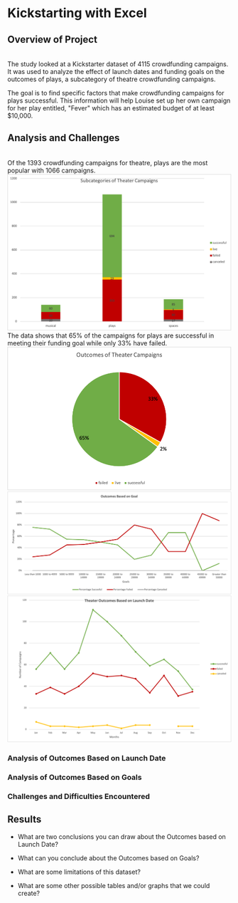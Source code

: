# Kickstarting with Excel

## Overview of Project
<br>
The study looked at a Kickstarter dataset of 4115 crowdfunding campaigns. It was used to analyze the effect of launch dates and funding goals on the outcomes of plays, a subcategory of theatre crowdfunding campaigns. 

The goal is to find specific factors that make crowdfunding campaigns for plays successful. 
This information will help Louise set up her own campaign for her play entitled, "Fever" which has an estimated budget of at least $10,000. 
<br>
## Analysis and Challenges
<br>
Of the 1393 crowdfunding campaigns for theatre, plays are the most popular with 1066 campaigns. 
<img src="Resources/Subcategories_of_Theater_Campaigns.png"></img>
<br>
The data shows that 65% of the campaigns for plays are successful in meeting their funding goal while only 33% have failed. 
<br>
<img src="Resources/Outcomes_of_Theater_Campaigns.png"></img>
<br>
<img src="Resources/Outcomes_vs_Goals.png"></img>
<br>
<img src="Resources/Theater_Outcomes_vs_Launch.png"></img>




### Analysis of Outcomes Based on Launch Date

### Analysis of Outcomes Based on Goals

### Challenges and Difficulties Encountered

## Results

- What are two conclusions you can draw about the Outcomes based on Launch Date?

- What can you conclude about the Outcomes based on Goals?

- What are some limitations of this dataset?

- What are some other possible tables and/or graphs that we could create?
